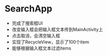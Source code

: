 # SearchApp

- 完成了搜索框UI
- 改变输入框会把输入框文本传到MainActivity上
- 点击取消，会清空输入框
- 实现了RecycleView，显示了100个item
- 能够根据输入框文本过滤items
